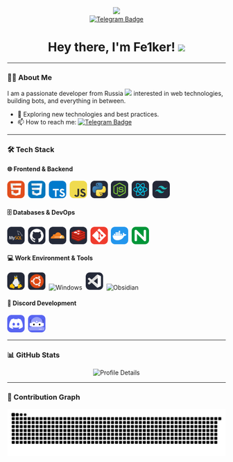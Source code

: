 <div align="center">
  <img src="https://media1.tenor.com/m/rkY5QA5c3VAAAAAC/gato-digitando.gif" width="100px"/>
  <div id="badges">
    <a href="https://t.me/Fe1ker">
      <img src="https://img.shields.io/badge/Telegram-blue?logo=telegram&logoColor=white&style=for-the-badge" alt="Telegram Badge"/>
    </a>
  </div>
  <h1>
    Hey there, I'm Fe1ker!
    <img src="https://media.giphy.com/media/hvRJCLFzcasrR4ia7z/giphy.gif" width="30px"/>
  </h1>
</div>

---

### 👨‍💻 About Me
I am a passionate developer from Russia <img src="https://cdn-icons-png.flaticon.com/512/197/197408.png" width="13"/> interested in web technologies, building bots, and everything in between.

- :seedling: Exploring new technologies and best practices.
- :mailbox: How to reach me: [![Telegram Badge](https://img.shields.io/badge/-@Fe1ker-blue?style=flat&logo=Telegram&logoColor=white)](https://t.me/Fe1ker)

---

### 🛠️ Tech Stack

#### 🌐 **Frontend & Backend**
<div>
  <img src="https://github.com/tandpfun/skill-icons/blob/main/icons/HTML.svg" width="40" height="40" alt="HTML" title="HTML"/>&nbsp;
  <img src="https://github.com/tandpfun/skill-icons/blob/main/icons/CSS.svg" width="40" height="40" alt="CSS" title="CSS"/>&nbsp;
  <img src="https://github.com/tandpfun/skill-icons/blob/main/icons/TypeScript.svg" width="40" height="40" alt="TypeScript" title="TypeScript"/>&nbsp;
  <img src="https://github.com/tandpfun/skill-icons/blob/main/icons/JavaScript.svg" width="40" height="40" alt="JavaScript" title="JavaScript"/>&nbsp;
  <img src="https://github.com/tandpfun/skill-icons/blob/main/icons/Python-Dark.svg" width="40" height="40" alt="Python" title="Python"/>&nbsp;
  <img src="https://github.com/tandpfun/skill-icons/blob/main/icons/NodeJS-Dark.svg" width="40" height="40" alt="Node.js" title="Node.js"/>&nbsp;
  <img src="https://github.com/tandpfun/skill-icons/blob/main/icons/React-Dark.svg" width="40" height="40" alt="React" title="React"/>&nbsp;
  <img src="https://github.com/tandpfun/skill-icons/blob/main/icons/TailwindCSS-Dark.svg" width="40" height="40" alt="TailwindCSS" title="TailwindCSS"/>&nbsp;
</div>

#### 🗄️ **Databases & DevOps**
<div>
  <img src="https://github.com/tandpfun/skill-icons/blob/main/icons/MySQL-Dark.svg" width="40" height="40" alt="MySQL" title="MySQL"/>&nbsp;
  <img src="https://github.com/tandpfun/skill-icons/blob/main/icons/Github-Dark.svg" width="40" height="40" alt="GitHub" title="GitHub"/>&nbsp;
  <img src="https://github.com/tandpfun/skill-icons/blob/main/icons/Cloudflare-Dark.svg" width="40" height="40" alt="Cloudflare" title="Cloudflare"/>&nbsp;
  <img src="https://github.com/tandpfun/skill-icons/blob/main/icons/Redis-Dark.svg" width="40" height="40" alt="Redis" title="Redis"/>&nbsp;
  <img src="https://github.com/tandpfun/skill-icons/blob/main/icons/Git.svg" width="40" height="40" alt="Git" title="Git"/>&nbsp;
  <img src="https://github.com/tandpfun/skill-icons/blob/main/icons/Docker.svg" width="40" height="40" alt="Nginx" title="Docker"/>&nbsp;
  <img src="https://github.com/tandpfun/skill-icons/blob/main/icons/Nginx.svg" width="40" height="40" alt="Nginx" title="Nginx"/>&nbsp;
</div>

#### 💻 **Work Environment & Tools**
<div>
  <img src="https://github.com/tandpfun/skill-icons/blob/main/icons/Linux-Dark.svg" width="40" height="40" alt="Linux" title="Linux"/>&nbsp;
  <img src="https://github.com/tandpfun/skill-icons/blob/main/icons/Ubuntu-Dark.svg" width="40" height="40" alt="Ubuntu" title="Ubuntu"/>&nbsp;
  <img src="https://github.com/tandpfun/skill-icons/blob/main/icons/Windows-Dark.svg" width="40" height="40" alt="Windows" title="Windows"/>&nbsp;
  <img src="https://github.com/tandpfun/skill-icons/blob/main/icons/VSCode-Dark.svg" width="40" height="40" alt="VS Code" title="VS Code"/>&nbsp;
  <img src="https://github.com/tandpfun/skill-icons/blob/main/icons/Obsidian-Dark.svg" width="40" height="40" alt="Obsidian" title="Obsidian"/>&nbsp;
</div>

#### 🤖 **Discord Development**
<div>
  <img src="https://github.com/tandpfun/skill-icons/blob/main/icons/Discord.svg" width="40" height="40" alt="Discord" title="Discord"/>&nbsp;
  <img src="https://github.com/tandpfun/skill-icons/blob/main/icons/DiscordBots.svg" width="40" height="40" alt="Discord Bots" title="Discord Bots"/>&nbsp;
</div>

---

### 📊 GitHub Stats

<div align="center">
  <img src="http://github-profile-summary-cards.vercel.app/api/cards/profile-details?username=Fe1kerok&theme=github_dark" alt="Profile Details"/>
</div>

---

### 🐍 Contribution Graph

<picture>
  <source media="(prefers-color-scheme: dark)" srcset="https://raw.githubusercontent.com/fe1kerok/fe1kerok/output/github-contribution-grid-snake-dark.svg">
  <source media="(prefers-color-scheme: light)" srcset="https://raw.githubusercontent.com/fe1kerok/fe1kerok/output/github-contribution-grid-snake.svg">
  <img alt="github contribution grid snake animation" src="https://raw.githubusercontent.com/fe1kerok/fe1kerok/output/github-contribution-grid-snake.svg">
</picture>
